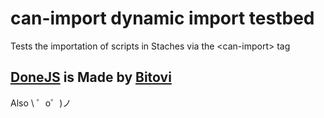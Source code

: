 can-import dynamic import testbed
=========================

Tests the importation of scripts in Staches via the &lt;can-import&gt; tag

[DoneJS](https://donejs.com/) is Made by [Bitovi](https://bitovi.com/)
-----------------

Also \ ゜o゜)ノ
